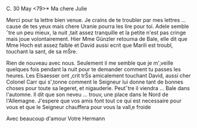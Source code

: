  C. 30 May <79>*
Ma chere Julie

Merci pour ta lettre bien venue. Je crains de te troubler par mes lettres … cause de tes yeux mais chere Uranie pourra les lire pour toi. Adele semble ˆtre un peu mieux, la nuit ‚tait assez tranquille et la petite n'est pas cringe mais joue volontairement. Hier Mme Günzler retourna de Bale, elle dit que Mme Hoch est assez faible et David aussi ecrit que Marili est troubl‚ touchant la sant‚ de sa mŠre.

Rien de nouveau avec nous. Seulement il me semble que je m'‚veille quelques fois pendant la nuit pour te demander comment tu passes les heures. 
Les Elsaesser ont ‚crit trŠs amicalement touchant David, aussi cher Colonel Carr qui s'‚tonne comment le Seigneur lui donne tant de bonnes choses pour toute sa legeret‚ et nigauderie. Peutˆtre il viendra … Bale dans l'automne. Il dit que son neveu … trouv‚ une place dans le Nord de l'Allemagne. 
J'espere que vos amis font tout ce qui est necessaire pour vous et que le Seigneur chauffera pour vous la vall‚e froide

Avec beaucoup d'amour
 Votre Hermann
